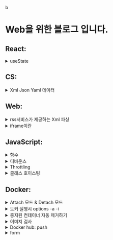 b


#  Web을 위한 블로그 입니다.

## React:  

<details>
  <summary>useState</summary>
  
- useState 어떤 구조가지고 있는지 고민해보자

[참조]: 모던리액트 Deep Dive
```jsx
function useState*(initialValue){
  let internalState = initialValue

  function setState(newValue){
    internalState = newValue
  }

  return [ internalState, setState ]
}
```


- 이 코드에서 `setValue`를 호출해도 `value` 값이 변경되지 않는 이유는 `useState`가 React 컴포넌트의 상태를 관리하는 방식 때문이다.

```jsx
const [value, setValue] = useState(0);
setValue(1);
console.log(value); // 0
```

1. **비동기 상태 업데이트**: React의 상태 업데이트 함수(`setValue`)는 비동기적으로 작동한다. 즉, 상태를 업데이트하라는 요청을 보낸 후 바로 상태가 변경되지 않고, React가 다음 렌더링 사이클에서 상태를 업데이트한다. 그래서 `setValue`를 호출한 직후에는 상태가 즉시 변경되지 않은 상태로 유지된다.

2. **구조 분해 할당**: 코드에서 `const [value, setValue] = useState(0);`는 현재 상태 값과 상태 업데이트 함수를 반환한다. 이때 반환된 `value`는 초기 값(0)을 가지게 된다. 이후 `setValue(1)`을 호출해도, 이 시점에서는 아직 상태 업데이트가 반영되지 않았기 때문에 `value`는 여전히 0이다.

3. **동기식 로그 호출**: `console.log(value)`는 `setValue` 호출 직후에 실행되므로, 상태 업데이트가 완료되기 전에 `value`를 출력하게 된다. 따라서 여전히 초기 값인 0을 출력하게 되는 것이다.

이를 해결하기 위해서는 상태 업데이트 후 다시 렌더링된 컴포넌트에서 새로운 상태 값을 확인해야 한다. React는 상태가 업데이트되면 자동으로 컴포넌트를 다시 렌더링하여 최신 상태 값을 반영한다.



  
</details>



## CS:

<details>
  <summary>Xml Json Yaml 데이터</summary>

## Xml json Yaml 데이터


### XML (eXtensible Markup Language)
XML은 데이터를 구조화하기 위한 마크업 언어이다. 태그를 사용하여 데이터를 계층적으로 표현한다. 주로 문서 저장 및 전송에 사용된다.

**예시:**
```xml
<book>
    <title>Learning XML</title>
    <author>John Doe</author>
    <year>2021</year>
</book>
```
위 예시에서는 `<book>` 태그 안에 책의 제목, 저자, 출판연도를 태그로 감싸서 구조화하고 있다.

### JSON (JavaScript Object Notation)
JSON은 데이터를 저장하고 전송하기 위한 경량 데이터 교환 형식이다. 자바스크립트 객체 표기법을 사용하여 데이터를 표현한다. 주로 웹 애플리케이션에서 데이터 교환에 사용된다.

**예시:**
```json
{
    "title": "Learning JSON",
    "author": "Jane Doe",
    "year": 2022
}
```
위 예시에서는 JSON 객체 안에 책의 제목, 저자, 출판연도를 키-값 쌍으로 표현하고 있다.

### YAML (YAML Ain't Markup Language)
YAML은 사람이 읽기 쉬운 데이터 직렬화 형식이다. 들여쓰기를 사용하여 데이터를 계층적으로 표현한다. 주로 설정 파일에 사용된다.

**예시:**
```yaml
title: Learning YAML
author: Alice Doe
year: 2023
```
위 예시에서는 YAML 형식으로 책의 제목, 저자, 출판연도를 들여쓰기를 통해 계층적으로 표현하고 있다.

### 요약
- XML은 데이터를 태그로 감싸서 구조화한다.
- JSON은 데이터를 키-값 쌍으로 표현하며 주로 웹에서 사용된다.
- YAML은 들여쓰기를 통해 데이터를 구조화하며 사람이 읽기 쉽다.

이들 포맷은 각각의 장점과 사용 사례가 다르므로 상황에 맞게 선택해서 사용하면 된다.

</details>



## Web:
<details>
  <summary>rss서비스가 제공하는 Xml 파싱</summary>
  ## Xml json Yaml 데이터

  
아래는 fetch를 사용하여 RSS 피드를 가져오고, TextDecoder를 사용하여 인코딩 


```jsx

// RSSItem 생성 함수
const createRSSItem = (title, link, description, pubDate) => ({
    title,
    link,
    description,
    pubDate,
    toString() {
        return `RSSItem(title=${this.title}, link=${this.link}, description=${this.description}, pubDate=${this.pubDate})`;
    }
});

// XML 데이터를 파싱하여 RSSItem 배열로 변환하는 함수
const parseRSS = (xml) => {
    const parser = new DOMParser();
    const xmlDoc = parser.parseFromString(xml, "application/xml");
    const items = Array.from(xmlDoc.getElementsByTagName("item"));

    return items.map(item => createRSSItem(
        item.getElementsByTagName("title")[0].textContent,
        item.getElementsByTagName("link")[0].textContent,
        item.getElementsByTagName("description")[0].textContent,
        item.getElementsByTagName("pubDate")[0].textContent
    ));
};

// URL에서 RSS 피드를 가져오고 파싱된 RSSItem 배열을 반환하는 함수
const fetchRSSFeed = async (url) => {
    try {
        const response = await fetch(url);
        if (!response.ok) {
            throw new Error(`HTTP error! status: ${response.status}`);
        }

        const buffer = await response.arrayBuffer();
        const decoder = new TextDecoder('utf-8');
        const xml = decoder.decode(buffer);

        return parseRSS(xml);
    } catch (error) {
        console.error("Failed to fetch RSS feed:", error);
        return [];
    }
};

// 사용 예제
const rssUrl = 'https://example.com/rss';
fetchRSSFeed(rssUrl).then(rssItems => {
    rssItems.forEach(item => console.log(item.toString()));
});


```
</details>


<details>
  <summary>iframe이란 </summary>
## iframe

iframe은 한 웹 페이지 안에 다른 웹 페이지를 포함시킬 수 있는 HTML 요소이다. 이를 통해 외부 콘텐츠를 현재 페이지에 표시할 수 있으며, 주로 다음과 같은 목적으로 사용된다
즉, 하나의 웹 페이지 내부에 다른 웹 페이지를 불러와서 보여줄 수 있는 기능을 제공한다는 의미이다.


현재 페이지 (main.html)
```jsx
<!DOCTYPE html>
<html>
<head>
    <title>Main Page</title>
</head>
<body>
    <h1>이것은 메인 페이지입니다.</h1>
    <iframe src="iframe-content.html" width="600" height="400"></iframe>
</body>
</html>

```

포함된 페이지 (iframe-content.html)

```jsx
<!DOCTYPE html>
<html>
<head>
    <title>Iframe Content</title>
</head>
<body>
    <h1>이것은 iframe 내부의 페이지입니다.</h1>
</body>
</html>
```
설명
- main.html 파일에는 iframe 태그가 있으며, src 속성을 통해 iframe-content.html 파일을 불러온다.
- iframe-content.html 파일은 독립된 HTML 문서로, 자신의 <html>, <head>, <body> 태그를 가진다.
- 브라우저는 main.html을 렌더링할 때, iframe을 만나면 iframe-content.html을 별도로 로드하여 iframe 영역에 표시한다.
- iframe은 현재 페이지 내에서 별도의 브라우저 창처럼 동작한다.
- iframe 태그 안에 불러온 문서는 현재 페이지의 일부로 보이지만, 사실은 독립적인 HTML 문서이다.


이와 같이 iframe을 사용하면 하나의 HTML 문서 내에 또 다른 HTML 문서를 포함시키는 효과를 얻을 수 있지만, 이는 단순히 두 개의 HTML 문서를 포함하는 것이 아니라, 현재 페이지 내에 별도의 브라우저 창을 생성하여 다른 HTML 문서를 로드하는 것이다. 각 문서는 독립적으로 존재하며, 각자의 <html>, <head>, <body> 태그를 가진다.

그럼 iframe을 왜사용하는 걸까? 

iframe을 사용하는 이유는 다양한 외부 콘텐츠를 현재 웹 페이지에 간편하게 포함시키고, 이러한 콘텐츠를 독립적으로 관리할 수 있기 때문이다.

iframe의 사용 목적<br/>
1. 외부 콘텐츠 포함
- 다른 웹사이트나 서비스에서 제공하는 콘텐츠를 현재 웹 페이지에 포함시킬 때 유용하다.
- 예: 유튜브 비디오, 구글 맵, 외부 광고 배너 등.
2. 독립적인 콘텐츠 관리
- iframe으로 포함된 콘텐츠는 현재 페이지와 독립적으로 작동하므로, 스타일이나 스크립트 충돌을 피할 수 있다.
- 예: 다양한 소스에서 가져온 데이터를 표시할 때 각 소스의 스타일이나 스크립트가 충돌하지 않도록 하기 위해 사용.
3. 보안과 격리
- iframe은 포함된 콘텐츠를 현재 페이지와 격리시키므로 보안상의 이유로도 사용된다.
- 예: 외부 콘텐츠가 현재 페이지에 영향을 미치지 않도록 하기 위해 사용.

</details>



## JavaScript:
<details>
  <summary>함수 </summary>
  

자바스크립트에서는 다양한 형태의 함수가 존재하며, 각각은 특정한 동작 방식과 사용법을 갖는다. 각 함수 형태에 대해 자세히 설명하겠다.

익명 함수 (Anonymous Function)
익명 함수는 이름이 없는 함수이다. 일반적으로 함수 표현식으로 정의되며, 변수에 할당하거나 다른 함수의 인자로 전달하여 사용된다. 예를 들어:
```
var myFunc = function() {
    console.log('익명 함수');
};
```
글로벌하게 명명된 함수 (Globally Named Function)
글로벌하게 명명된 함수는 전역 범위에서 정의된 함수로, 함수 이름을 통해 어디서든 호출할 수 있다. 예를 들어:
```
function myGlobalFunction() {
    console.log('글로벌 함수');
}
```
함수 스코프에 명명된 함수 (Function Scoped Named Function)
함수 스코프에 명명된 함수는 함수 내부에서 정의되며, 해당 함수의 스코프 안에서만 접근할 수 있다. 예를 들어:
```
function outerFunction() {
    function innerFunction() {
        console.log('함수 스코프에 명명된 함수');
    }
    innerFunction(); // 호출 가능
}
```
블록 스코프에 명명된 함수 (Block Scoped Named Function)
블록 스코프에 명명된 함수는 let 또는 const를 사용하여 블록 내에서 정의된 함수이다. 이 함수는 블록 내부에서만 접근할 수 있다. 예를 들어:
```
if (true) {
    const blockScopedFunction = function() {
        console.log('블록 스코프에 명명된 함수');
    };
    blockScopedFunction(); // 호출 가능
}
```
블록 스코프에 명명된 함수 (재할당 불가) (Block Scoped Named Function with Immutable Reference)
const를 사용하여 정의된 블록 스코프 함수는 재할당이 불가능하다. 즉, 해당 블록 내에서 참조를 변경할 수 없다. 예를 들어:
```
if (true) {
    const immutableBlockScopedFunction = function() {
        console.log('재할당 불가 블록 스코프 함수');
    };
    immutableBlockScopedFunction(); // 호출 가능
    // immutableBlockScopedFunction = function() {}; // 오류 발생
}
```
부모 컨텍스트를 상속하는 함수 (Function Inheriting Parent Context)
자바스크립트에서는 함수가 정의된 위치에 따라 부모 컨텍스트를 상속받는다. 즉, 함수는 자신이 생성된 스코프의 변수와 함수를 참조할 수 있다. 예를 들어:
```
function parentFunction() {
    var parentVar = '부모 변수';
    function childFunction() {
        console.log(parentVar); // '부모 변수'
    }
    childFunction();
}
parentFunction();
```
IIFE (Immediately Invoked Function Expression)
IIFE는 정의와 동시에 실행되는 함수 표현식이다. 함수 정의 후 즉시 호출되며, 주로 변수의 스코프를 제한하거나 모듈화를 위해 사용된다. 예를 들어:
```
(function() {
    console.log('IIFE 함수');
})();
```

</details>


<details>
  <summary>디바운스</summary>
### 디바운스(Debounce)란?<br>
디바운스(Debounce)는 특정 시간 동안 연속적으로 발생하는 이벤트를 제어하여, 마지막 이벤트만 처리하도록 하는 기술이다. 예를 들어, 사용자가 키보드로 텍스트를 입력할 때, 키를 누를 때마다 이벤트가 발생하는데, 디바운스를 사용하면 사용자가 입력을 멈추고 일정 시간이 지난 후에만 이벤트가 처리되도록 할 수 있다. 이를 통해 불필요한 연속적인 이벤트 처리를 방지하고, 성능을 최적화할 수 있다.

```jsx
function debounce(func, delay) {
    let timer;
    return function(...args) {
        clearTimeout(timer);
        timer = setTimeout(() => {
            func.apply(this, args);
        }, delay);
    }
}

window.addEventListener('input', debounce(function(e) {
    console.log("Input value:", e.target.value);
}, 200));
```

1. 페이지 로드 시

- 브라우저가 window.addEventListener('input', debounce(...)) 코드를 실행한다. 이때 debounce 함수가 호출된다.
- debounce 함수는 내부적으로 timer 변수를 초기화하고, 새로운 함수를 반환한다. 이 반환된 함수가 input 이벤트 리스너로 등록된다.
- 따라서, input 이벤트가 발생할 때마다 반환된 함수가 실행되게 된다.
  
2. 사용자가 입력 필드에 값을 입력할 때

- 사용자가 키보드를 통해 입력 필드에 텍스트를 입력하면 input 이벤트가 발생한다. 이때, 등록된 디바운스 함수가 실행된다.
- 디바운스 함수가 실행되면, 먼저 clearTimeout(timer)를 통해 이전에 설정된 타이머가 있는 경우 이를 취소한다. 이를 통해 이전 이벤트에 대한 처리가 무효화된다.
- 이후, setTimeout을 통해 새로운 타이머를 설정한다. 이 타이머는 delay(여기서는 200ms) 이후에 func 함수(이 경우 console.log)를 호출하도록 설정된다.
3. 사용자가 입력을 멈추고 일정 시간(200ms)이 지나면

- 사용자가 입력을 멈추고 새로운 input 이벤트가 발생하지 않으면, 마지막으로 설정된 타이머가 만료된다.
- 타이머가 만료되면, setTimeout에 의해 설정된 함수가 실행되고, 이 시점에서 console.log("Input value:", e.target.value);가 호출되어 현재 입력된 값이 콘솔에 출력된다.
  
</details>

<details>
  <summary>Throttling </summary>
"스로틀링(throttling)"은 특정 함수가 일정 시간 간격으로만 실행되도록 제어하는 기법이다. 이는 사용자가 특정 이벤트를 반복적으로 발생시키는 경우(예: 스크롤 이벤트, 리사이즈 이벤트 등) 과도한 함수 호출로 인해 성능 저하가 발생하는 것을 방지하기 위해 사용된다.

스로틀링의 동작 방식
스로틀링은 첫 번째 함수 호출을 허용한 후 일정 시간이 지나기 전까지 추가적인 함수 호출을 무시한다. 예를 들어, 사용자가 100ms 간격으로 스크롤 이벤트를 발생시킨다고 가정하자. 이 경우 스로틀링을 사용하면, 지정된 간격(예: 500ms) 내에서 함수는 한 번만 실행되고, 나머지 호출은 무시된다. 이후 간격이 지나면 다시 함수가 실행될 수 있다.

```jsx
javascript
코드 복사
function throttle(func, delay) {
    let lastCall = 0;
    return function (...args) {
        const now = new Date().getTime();
        if (now - lastCall < delay) {
            return;
        }
        lastCall = now;
        return func(...args);
    };
}

// 사용 예시
window.addEventListener('scroll', throttle(() => {
    console.log('스크롤 이벤트 실행');
}, 1000));
```
### 코드 설명
- throttle 함수는 두 개의 인자를 받는다. 첫 번째 인자는 실행하려는 함수 func이고, 두 번째 인자는 함수가 실행된 후 다음 실행까지 대기할 시간 delay이다.
- lastCall 변수는 함수가 마지막으로 호출된 시간을 저장한다.
- 반환되는 함수는 이벤트가 발생할 때마다 호출되며, 현재 시간(now)과 마지막 호출 시간(lastCall)의 차이를 계산한다.
- 이 차이가 delay보다 작으면 함수 호출을 무시하고, delay를 초과하면 함수를 실행하고 lastCall을 현재 시간으로 갱신한다.



  
</details>


<details>
  <summary>클래스 호이스팅</summary>
  
- 자바스크립트에서 어떤 방법으로 클래스를 선언하든, 클래스는 호이스팅되지 않는다.
### 클래스 선언에는 두 가지 주요 방법이 있다:
- **클래스 선언문**과 **클래스 표현식**이다. 
- 이 두 가지 방법 모두 호이스팅되지 않는다는 점에서 동일하다.

1. **클래스 선언문**:
   ```javascript
   class MyClass {
     constructor() {
       this.name = 'Example';
     }
   }
   ```
   클래스 선언문은 `class` 키워드를 사용하여 클래스를 선언하는 방식이다. 이 방식으로 선언된 클래스는 코드에서 선언한 이후에만 접근할 수 있다. 앞서 설명한 것처럼, 이 경우 호이스팅이 발생하지 않아 선언 전에 클래스를 사용하려고 하면 `ReferenceError`가 발생한다.

2. **클래스 표현식**:
   ```javascript
   const MyClass = class {
     constructor() {
       this.name = 'Example';
     }
   }
   ```
   클래스 표현식은 변수에 클래스를 할당하는 방식으로, 이는 익명 클래스나 이름이 있는 클래스 모두 가능하다. 이 경우에도 클래스는 선언 이후에만 사용할 수 있으며, 선언 이전에 접근하려고 하면 역시 `ReferenceError`가 발생한다.

예를 들어, 클래스 표현식을 사용한 다음 코드를 보자:

```javascript
const instance = new MyClass(); // ReferenceError: Cannot access 'MyClass' before initialization

const MyClass = class {
  constructor() {
    this.name = 'Example';
  }
};
```

- 여기서도 동일하게 클래스가 선언되기 전에 인스턴스화하려고 하면 오류가 발생한다.

- 따라서, 클래스 선언 방식이 클래스 선언문이든 클래스 표현식이든 관계없이, 자바스크립트에서는 클래스가 호이스팅되지 않으며, 선언 이후에만 접근이 가능하다. 
- 이 점은 코드의 실행 순서를 명확히 하고, 잠재적인 오류를 방지하는 데 도움을 준다.

### 호이스팅이 되지않는 그이유는 ?
- 자바스크립트는 다른 언어들과 달리 **인터프리터** 방식으로 작동하지만, 실행 전에 코드의 구조를 분석하고, 변수 및 함수 선언 등을 미리 처리하는 **컴파일링 단계**를 거친다. 
- 이 과정에서 이루어지는 작업을 "평가"라고 한다.

### 자바스크립트의 실행 과정

자바스크립트 코드가 실행되기 전에 다음과 같은 단계들이 진행된다:

1. **코드 분석 (파싱)**:
   - 자바스크립트 엔진은 소스 코드를 읽어 들여 이를 구문 트리(Abstract Syntax Tree, AST)로 변환한다. 
   
2. **평가 (컴파일링 과정)**:
   - 평가 단계에서는 코드에 포함된 모든 선언문(변수, 함수, 클래스 등)을 처리하여 메모리에 등록한다.
   - 함수 선언문의 경우, 이 단계에서 함수 객체가 생성되며, 이 함수는 코드의 어느 위치에서든지 호출 가능하게 된다. 이것이 함수 호이스팅이다.
   - 클래스 선언문도 평가 과정에서 처리되지만, **초기화되지 않은 상태**로 메모리에 등록된다. 이 때문에 클래스는 선언문이 위치한 이후에만 사용할 수 있으며, 그 이전에 접근하려고 하면 `ReferenceError`가 발생한다.

3. **실행**:
   - 평가가 완료된 후, 코드가 순차적으로 실행된다. 이때 평가 과정에서 처리된 변수 및 함수, 클래스가 실제로 사용된다.

### 평가와 클래스

평가 단계에서 클래스 선언문이 처리되면, 클래스가 메모리에 등록되지만 **초기화되지 않는다**는 점이 중요하다. 
이 초기화되지 않은 상태 때문에 클래스 선언문은 마치 호이스팅되지 않은 것처럼 보인다. 
반면, 함수는 평가 단계에서 객체로 생성되어 바로 사용할 수 있다.

즉, "평가"는 코드 실행 이전에 자바스크립트 엔진이 코드를 분석하고, 변수와 함수, 클래스 선언을 메모리에 등록하는 과정이며, 
클래스의 경우 평가 후 초기화되지 않기 때문에 선언 전에 접근할 수 없다는 점을 설명한 것이다.



</details>



## Docker:  


<details>
  <summary>Attach 모드  &  Detach 모드</summary>

### Attach 모드
attach 모드는 도커 컨테이너의 표준 입력(stdin), 표준 출력(stdout), 표준 오류(stderr) 스트림에 연결하여 직접 상호작용하는 모드입니다. 이 모드를 사용하면 실행 중인 컨테이너의 콘솔에 접속하여 실시간으로 로그를 확인하거나 입력을 전달할 수 있습니다.

사용 예시: docker attach <container_id> 또는 docker attach <container_name>을 사용한다.<br/>
특징:
컨테이너의 현재 실행 상태를 확인하고, 실시간으로 로그를 볼 수 있다.
터미널에서 직접 명령어를 입력할 수 있다.
Ctrl+C를 누르면 컨테이너가 종료된다.


### Detach 모드
detach 모드는 컨테이너를 백그라운드에서 실행하며, 사용자가 직접 컨테이너의 콘솔에 접속할 필요가 없는 모드입니다. 이 모드는 주로 서버 애플리케이션이나 백그라운드 작업을 실행할 때 사용된다.

사용 예시: docker run -d <image> 또는 docker run --detach <image>를 사용한다.<br/>
특징:
컨테이너가 백그라운드에서 실행되므로 터미널을 점유하지 않는다.
컨테이너의 로그를 확인하거나 상호작용하려면 docker logs, docker exec 등을 사용해야 한다.
Ctrl+C를 눌러도 컨테이너는 계속 실행된다.
</details>

<details>
  <summary>도커 실행시 options -a -i</summary>

도커를 실행할 때 사용하는 -a와 -i 옵션은 컨테이너의 입출력 연결 방식에 영향을 준다.

-a 옵션
-a 옵션은 --attach의 약어로, 도커 컨테이너의 표준 스트림(표준 입력, 표준 출력, 표준 오류)에 연결하는 데 사용한다. 예를 들어, -a stdout은 컨테이너의 표준 출력 스트림에 연결한다는 의미이다.

-i 옵션
-i 옵션은 --interactive의 약어로, 표준 입력(standard input, stdin) 스트림을 열어둔다. 이 옵션은 보통 컨테이너 내에서 상호작용이 필요한 경우에 사용한다.

-a와 -i를 함께 사용하는 경우
이 두 옵션을 함께 사용하는 경우, 다음과 같은 효과가 있다:

docker run -a stdin -a stdout -a stderr -i <image> 또는 docker run -a -i <image>로 실행하면, 표준 입력, 표준 출력, 표준 오류 스트림이 모두 연결되고, 표준 입력이 열려있다. 이는 사용자가 컨테이너와 상호작용할 수 있도록 한다.
-a만 사용하는 경우
-a 옵션만 사용하는 경우에는 표준 입력이 기본적으로 열려있지 않다. 예를 들어, docker run -a stdout <image>로 실행하면 표준 출력 스트림에만 연결된다. 이 경우 사용자는 컨테이너의 표준 출력만 볼 수 있으며, 표준 입력을 통해 상호작용할 수 없다.

정리
-a -i 옵션을 함께 사용하면 컨테이너의 표준 입출력 스트림에 모두 연결되고, 표준 입력이 열려 있어 상호작용이 가능하다.
-a 옵션만 사용하면 특정 스트림(표준 출력 등)에만 연결되며, 상호작용은 불가능하다.   
</details>
<details>
  <summary>
    중지된 컨테이너 자동 제거하기 
  </summary>
### 컨데이너 실행할때 --rm 옵션을 붙이면 컨테이너가 중지되면 자동으로 제거 된다.<br/>
   docker run -p 3000:80 -d --rm 2ddf2*****fed
</details>

<details>
  <summary>이미지 검사</summary>
  
도커(Docker) 이미지를 검사하는 방법은 다음과 같다:

### 1. 이미지 레이어 확인
- 도커 이미지는 여러 레이어로 구성된다. 각 레이어는 도커 파일에서 작성된 명령의 결과로 생성된다.
- `docker history` 명령어를 사용하면 이미지의 레이어와 각 레이어의 크기를 확인할 수 있다.

  ```bash
  docker history <이미지 이름 또는 ID>
  ```

### 2. 이미지 메타데이터 확인
- `docker inspect` 명령어를 사용하면 이미지의 메타데이터(예: 환경 변수, 명령어, 볼륨, 네트워크 설정 등)를 확인할 수 있다.

  ```bash
  docker inspect <이미지 이름 또는 ID>
  ```

### 3. 이미지 콘텐츠 확인
- 이미지에 포함된 파일들을 확인하고 싶다면, `docker run` 명령어를 사용하여 임시 컨테이너를 생성하고 그 내부를 탐색할 수 있다.

  ```bash
  docker run --rm -it <이미지 이름 또는 ID> /bin/sh
  ```

  또는 컨테이너 내부의 특정 경로를 확인하고 싶을 때는 다음과 같이 명령을 실행할 수 있다:

  ```bash
  docker run --rm -it <이미지 이름 또는 ID> ls /경로
  ```

### 4. 보안 검사
- 도커 이미지의 보안 취약점을 검사하기 위해 `Clair`, `Anchore`, `Trivy`와 같은 도구를 사용할 수 있다.
  - 예를 들어 `Trivy`를 사용하여 보안 취약점을 검사할 수 있다.

  ```bash
  trivy image <이미지 이름 또는 ID>
  ```

### 5. 이미지 빌드 로그 확인
- 도커 이미지를 빌드할 때 어떤 단계에서 문제가 발생했는지 확인하려면, 빌드 로그를 분석할 수 있다.
- `docker build` 명령어를 사용할 때 `--progress=plain` 옵션을 추가하면 빌드 로그를 더 자세히 확인할 수 있다.

  ```bash
  docker build --progress=plain -t <이미지 이름> .
  
  ```

이 방법들을 사용하여 도커 이미지를 상세히 검사하고 필요한 정보를 얻을 수 있다.

</details>

<details>
  <summary>Docker hub: push</summary>

### 도커 허브 로그인
- 먼저, 로컬 컴퓨터에서 도커 허브에 로그인한다. docker login 명령어를 터미널에서 실행하고, 도커 허브 계정의 사용자 이름과 비밀번호를 입력한다. 이 과정을 통해 도커 허브에 인증된다.
### 이미지 생성 또는 태그 추가
- 도커 이미지를 로컬에서 생성하거나 이미 생성된 이미지에 태그를 추가한다. 이미지가 이미 있는 경우 docker tag 명령어를 사용하여 해당 이미지에 도커 허브로 푸시할 때 사용할 태그를 추가한다. 예를 들어, docker tag my-image username/my-image:tag와 같이 한다.
### 도커 이미지 푸시
- 도커 이미지를 도커 허브에 푸시한다. docker push username/my-image:tag 명령어를 사용하여 로컬에 있는 이미지를 도커 허브에 업로드한다. 이 과정은 이미지의 크기에 따라 시간이 걸릴 수 있다.
### 푸시 확인
- 푸시가 완료된 후, 도커 허브에 로그인하여 업로드된 이미지를 확인한다. 도커 허브 웹사이트에서 저장소(repository)를 열어 푸시된 이미지가 제대로 올라갔는지 확인할 수 있다.

</details>








<details>
  <summary>form</summary>
</details>




